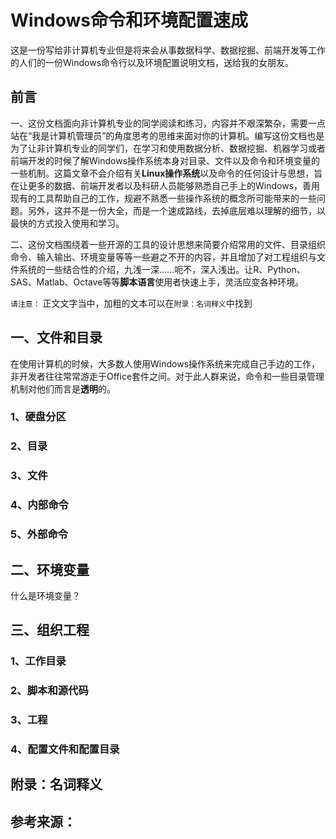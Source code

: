 # Windows命令和环境配置速成



这是一份写给非计算机专业但是将来会从事数据科学、数据挖掘、前端开发等工作的人们的一份Windows命令行以及环境配置说明文档，送给我的女朋友。



##  前言

一、这份文档面向非计算机专业的同学阅读和练习，内容并不艰深繁杂，需要一点站在“我是计算机管理员”的角度思考的思维来面对你的计算机。编写这份文档也是为了让非计算机专业的同学们，在学习和使用数据分析、数据挖掘、机器学习或者前端开发的时候了解Windows操作系统本身对目录、文件以及命令和环境变量的一些机制。这篇文章不会介绍有关**Linux操作系统**以及命令的任何设计与思想，旨在让更多的数据、前端开发者以及科研人员能够熟悉自己手上的Windows，善用现有的工具帮助自己的工作，规避不熟悉一些操作系统的概念所可能带来的一些问题。另外，这并不是一份大全，而是一个速成路线，去掉底层难以理解的细节，以最快的方式投入使用和学习。

二、这份文档围绕着一些开源的工具的设计思想来简要介绍常用的文件、目录组织命令、输入输出、环境变量等等一些避之不开的内容，并且增加了对工程组织与文件系统的一些结合性的介绍，九浅一深……呃不，深入浅出。让R、Python、SAS、Matlab、Octave等等**脚本语言**使用者快速上手，灵活应变各种环境。



`请注意：` 正文文字当中，加粗的文本可以在`附录：名词释义`中找到

##  一、文件和目录

在使用计算机的时候，大多数人使用Windows操作系统来完成自己手边的工作，非开发者往往常常游走于Office套件之间。对于此人群来说，命令和一些目录管理机制对他们而言是**透明**的。

### 1、硬盘分区

### 2、目录

### 3、文件

### 4、内部命令

### 5、外部命令



## 二、环境变量

什么是环境变量？



## 三、组织工程



### 1、工作目录

### 2、脚本和源代码

### 3、工程

### 4、配置文件和配置目录



## 附录：名词释义



##  参考来源：

